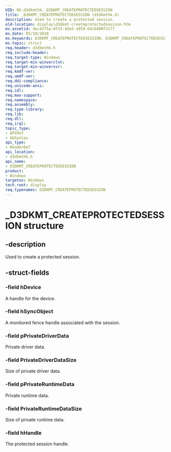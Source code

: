 ```yaml
---
UID: NS:d3dkmthk._D3DKMT_CREATEPROTECTEDSESSION
title: _D3DKMT_CREATEPROTECTEDSESSION (d3dkmthk.h)
description: Used to create a protected session.
old-location: display\d3dkmt-createprotectedsession.htm
ms.assetid: 4ec42f5a-df33-4da3-a959-64cb400f3177
ms.date: 05/10/2018
ms.keywords: D3DKMT_CREATEPROTECTEDSESSION, D3DKMT_CREATEPROTECTEDSESSION structure [Display Devices], _D3DKMT_CREATEPROTECTEDSESSION, d3dkmthk/D3DKMT_CREATEPROTECTEDSESSION, display.d3dkmt-createprotectedsession
ms.topic: struct
req.header: d3dkmthk.h
req.include-header: 
req.target-type: Windows
req.target-min-winverclnt: 
req.target-min-winversvr: 
req.kmdf-ver: 
req.umdf-ver: 
req.ddi-compliance: 
req.unicode-ansi: 
req.idl: 
req.max-support: 
req.namespace: 
req.assembly: 
req.type-library: 
req.lib: 
req.dll: 
req.irql: 
topic_type:
- APIRef
- kbSyntax
api_type:
- HeaderDef
api_location:
- d3dkmthk.h
api_name:
- D3DKMT_CREATEPROTECTEDSESSION
product:
- Windows
targetos: Windows
tech.root: display
req.typenames: D3DKMT_CREATEPROTECTEDSESSION
---
```


# _D3DKMT_CREATEPROTECTEDSESSION structure


## -description


Used to create a protected session.


## -struct-fields




### -field hDevice

A handle for the device.


### -field hSyncObject

A monitored fence handle associated with the session.


### -field pPrivateDriverData

Private driver data.


### -field PrivateDriverDataSize

Size of private driver data.


### -field pPrivateRuntimeData

Private runtime data.


### -field PrivateRuntimeDataSize

Size of private runtime data.


### -field hHandle

The protected session handle.

